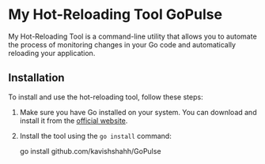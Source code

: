 # My Hot-Reloading Tool GoPulse

My Hot-Reloading Tool is a command-line utility that allows you to automate the process of monitoring changes in your Go code and automatically reloading your application.

## Installation

To install and use the hot-reloading tool, follow these steps:

1. Make sure you have Go installed on your system. You can download and install it from the [official website](https://golang.org/dl/).

2. Install the tool using the `go install` command:

   go install github.com/kavishshahh/GoPulse
